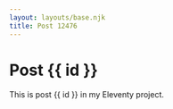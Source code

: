 ```yaml
---
layout: layouts/base.njk
title: Post 12476
---
```


# Post {{ id }}

This is post {{ id }} in my Eleventy project.
